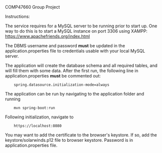 COMP47660 Group Project

Instructions:

The service requires for a MySQL server to be running prior to start up. One way to do this is to start a MySQL instance on port 3306 using XAMPP: https://www.apachefriends.org/index.html

The DBMS username and password **must** be updated in the application.properties file to credentials usable with your local MySQL server.

The application will create the database schema and all required tables, and will fill them
with some data. After the first run, the following line in application.properties **must** be
commented out:

```
    spring.datasource.initialization-mode=always
```


The application can be run by navigating to the application folder and running

```
    mvn spring-boot:run
```

Following initialization, navigate to

```
    https://localhost:8080
```

You may want to add the certificate to the browser's keystore.
If so, add the keystore/solarwinds.p12 file to browser keystore. Password is in 
application.properties file.
